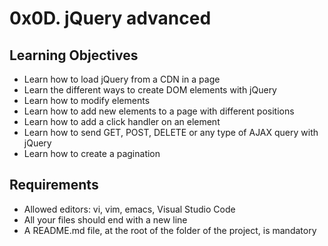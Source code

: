 # 0x0D. jQuery advanced
## Learning Objectives
* Learn how to load jQuery from a CDN in a page
* Learn the different ways to create DOM elements with jQuery
* Learn how to modify elements
* Learn how to add new elements to a page with different positions
* Learn how to add a click handler on an element
* Learn how to send GET, POST, DELETE or any type of AJAX query with jQuery
* Learn how to create a pagination
## Requirements
* Allowed editors: vi, vim, emacs, Visual Studio Code
* All your files should end with a new line
* A README.md file, at the root of the folder of the project, is mandatory